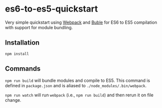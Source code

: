 # es6-to-es5-quickstart
Very simple quickstart using [Webpack](https://webpack.github.io/) and [Buble](buble.surge.sh) for ES6 to ES5 compilation with support for module bundling.

## Installation
`npm install`

## Commands

`npm run build` will bundle modules and compile to ES5. This command is defined in `package.json` and is aliased to `./node_modules/.bin/webpack`.

`npm run watch` will run `webpack` (i.e., `npm run build`) and then rerun it on file change.